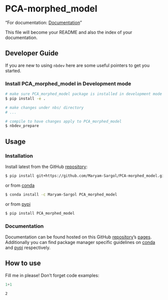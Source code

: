 # PCA-morphed_model


<!-- WARNING: THIS FILE WAS AUTOGENERATED! DO NOT EDIT! -->

“For documentation:
[Documentation](https://Maryam-Sargol.github.io/PCA-morphed_model/)”

This file will become your README and also the index of your
documentation.

## Developer Guide

If you are new to using `nbdev` here are some useful pointers to get you
started.

### Install PCA_morphed_model in Development mode

``` sh
# make sure PCA_morphed_model package is installed in development mode
$ pip install -e .

# make changes under nbs/ directory
# ...

# compile to have changes apply to PCA_morphed_model
$ nbdev_prepare
```

## Usage

### Installation

Install latest from the GitHub
[repository](https://github.com/Maryam-Sargol/PCA-morphed_model):

``` sh
$ pip install git+https://github.com/Maryam-Sargol/PCA-morphed_model.git
```

or from [conda](https://anaconda.org/Maryam-Sargol/PCA-morphed_model)

``` sh
$ conda install -c Maryam-Sargol PCA_morphed_model
```

or from [pypi](https://pypi.org/project/PCA-morphed_model/)

``` sh
$ pip install PCA_morphed_model
```

### Documentation

Documentation can be found hosted on this GitHub
[repository](https://github.com/Maryam-Sargol/PCA-morphed_model)’s
[pages](https://Maryam-Sargol.github.io/PCA-morphed_model/).
Additionally you can find package manager specific guidelines on
[conda](https://anaconda.org/Maryam-Sargol/PCA-morphed_model) and
[pypi](https://pypi.org/project/PCA-morphed_model/) respectively.

## How to use

Fill me in please! Don’t forget code examples:

``` python
1+1
```

    2
